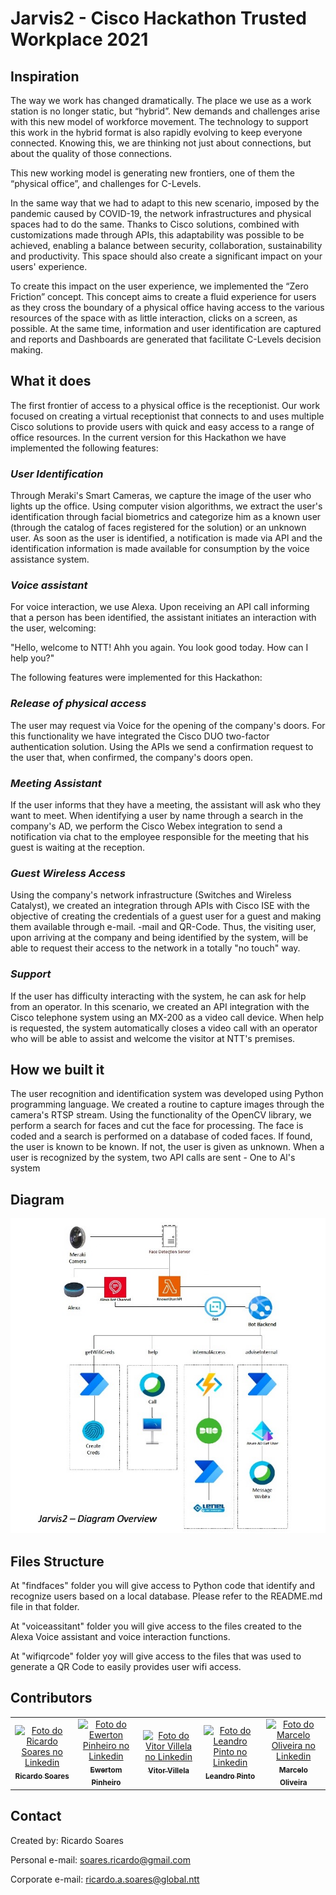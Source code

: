 # Jarvis2 - Cisco Hackathon Trusted Workplace 2021

## Inspiration

The way we work has changed dramatically. The place we use as a work station is no longer static, but “hybrid”. New demands and challenges arise with this new model of workforce movement. The technology to support this work in the hybrid format is also rapidly evolving to keep everyone connected. Knowing this, we are thinking not just about connections, but about the quality of those connections.

This new working model is generating new frontiers, one of them the “physical office”, and challenges for C-Levels.

In the same way that we had to adapt to this new scenario, imposed by the pandemic caused by COVID-19, the network infrastructures and physical spaces had to do the same. Thanks to Cisco solutions, combined with customizations made through APIs, this adaptability was possible to be achieved, enabling a balance between security, collaboration, sustainability and productivity. This space should also create a significant impact on your users' experience.

To create this impact on the user experience, we implemented the “Zero Friction” concept. This concept aims to create a fluid experience for users as they cross the boundary of a physical office having access to the various resources of the space with as little interaction, clicks on a screen, as possible. At the same time, information and user identification are captured and reports and Dashboards are generated that facilitate C-Levels decision making.

## What it does
The first frontier of access to a physical office is the receptionist. Our work focused on creating a virtual receptionist that connects to and uses multiple Cisco solutions to provide users with quick and easy access to a range of office resources. In the current version for this Hackathon we have implemented the following features:

### *User Identification*

Through Meraki's Smart Cameras, we capture the image of the user who lights up the office. Using computer vision algorithms, we extract the user's identification through facial biometrics and categorize him as a known user (through the catalog of faces registered for the solution) or an unknown user. As soon as the user is identified, a notification is made via API and the identification information is made available for consumption by the voice assistance system.

### *Voice assistant*

For voice interaction, we use Alexa. Upon receiving an API call informing that a person has been identified, the assistant initiates an interaction with the user, welcoming:

"Hello, welcome to NTT! Ahh you again. You look good today. How can I help you?"

The following features were implemented for this Hackathon:

### *Release of physical access*

The user may request via Voice for the opening of the company's doors. For this functionality we have integrated the Cisco DUO two-factor authentication solution. Using the APIs we send a confirmation request to the user that, when confirmed, the company's doors open.

### *Meeting Assistant*

If the user informs that they have a meeting, the assistant will ask who they want to meet. When identifying a user by name through a search in the company's AD, we perform the Cisco Webex integration to send a notification via chat to the employee responsible for the meeting that his guest is waiting at the reception.

### *Guest Wireless Access*

Using the company's network infrastructure (Switches and Wireless Catalyst), we created an integration through APIs with Cisco ISE with the objective of creating the credentials of a guest user for a guest and making them available through e-mail. -mail and QR-Code. Thus, the visiting user, upon arriving at the company and being identified by the system, will be able to request their access to the network in a totally "no touch" way.

### *Support* 

If the user has difficulty interacting with the system, he can ask for help from an operator. In this scenario, we created an API integration with the Cisco telephone system using an MX-200 as a video call device. When help is requested, the system automatically closes a video call with an operator who will be able to assist and welcome the visitor at NTT's premises.

## How we built it
The user recognition and identification system was developed using Python programming language. We created a routine to capture images through the camera's RTSP stream. Using the functionality of the OpenCV library, we perform a search for faces and cut the face for processing. The face is coded and a search is performed on a database of coded faces. If found, the user is known to be known. If not, the user is given as unknown. When a user is recognized by the system, two API calls are sent - One to Al's system

## Diagram

<img src="DiagramOverview.jpg">

## Files Structure
At "findfaces" folder you will give access to Python code that identify and recognize users based on a local database. Please refer to the README.md file in that folder.

At "voiceassitant" folder you will give access to the files created to the Alexa Voice assistant and voice interaction functions.

At "wifiqrcode" folder yoy will give access to the files that was used to generate a QR Code to easily provides user wifi access.


## Contributors
<table>
  <tr>
     <td align="center">
      <a href="#">
        <img src="https://media-exp1.licdn.com/dms/image/C4D03AQHe1YkDGpClIg/profile-displayphoto-shrink_800_800/0/1636024509527?e=1649894400&v=beta&t=cFD_beznV5_xd1grStB_8RlQXjlASsjKWyy0FR3-Q0k" width="100px;" alt="Foto do Ricardo Soares no Linkedin"/><br>
        <sub>
          <b>Ricardo Soares</b>
        </sub>
      </a>
    </td>
    <td align="center">
      <a href="#">
        <img src="https://media-exp1.licdn.com/dms/image/C4D03AQEGTAVgbaO4dw/profile-displayphoto-shrink_800_800/0/1564534861731?e=1649894400&v=beta&t=P4qFgWna6z7VJBqUzgxefeaMdoUxrEzfJv1ePolde2I" width="100px;" alt="Foto do Ewerton Pinheiro no Linkedin"/><br>
        <sub>
          <b>Ewertom Pinheiro</b>
        </sub>
      </a>
    </td>
    <td align="center">
      <a href="#">
        <img src="https://media-exp1.licdn.com/dms/image/C4D03AQHRI3mOMmj0Tw/profile-displayphoto-shrink_800_800/0/1615071509384?e=1649894400&v=beta&t=ALTtJjmU-UB7pmW8emaRdawxCY5aVBF4UQo6oCAPhuw" width="100px;" alt="Foto do Vitor Villela no Linkedin"/><br>
        <sub>
          <b>Vitor Villela</b>
        </sub>
      </a>
    </td>
    <td align="center">
      <a href="#">
        <img src="https://media-exp1.licdn.com/dms/image/C4D03AQEo_4FVG_tMXQ/profile-displayphoto-shrink_800_800/0/1517277108438?e=1649894400&v=beta&t=i5GJMmmoCh01UlPHDkg72st7IYjHKQ3Es4qmhC_wU3c" width="100px;" alt="Foto do Leandro Pinto no Linkedin"/><br>
        <sub>
          <b>Leandro Pinto</b>
        </sub>
      </a>
    </td>
    <td align="center">
      <a href="#">
        <img src="https://icon-library.com/images/profile-icon-white/profile-icon-white-22.jpg" width="100px;" alt="Foto do Marcelo Oliveira no Linkedin"/><br>
        <sub>
          <b>Marcelo Oliveira</b>
        </sub>
      </a>
    </td>
  </tr>
</table>

## Contact
Created by: Ricardo Soares

Personal e-mail: soares.ricardo@gmail.com

Corporate e-mail: ricardo.a.soares@global.ntt
